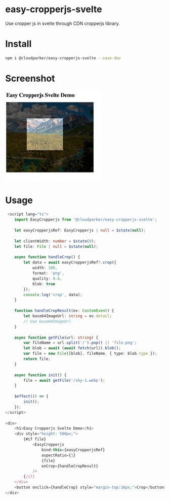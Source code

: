 # easy-cropperjs-svelte
Use cropper js in svelte through CDN cropperjs library.

# Install 
```sh
npm i @cloudparker/easy-cropperjs-svelte --save-dev
```

# Screenshot

<img src="https://raw.githubusercontent.com/paramanandapradhan/easy-cropperjs-svelte/main/static/screenshot.webp" width="300" alt="Picture">

# Usage
```ts
 <script lang="ts">
	import EasyCropperjs from '@cloudparker/easy-cropperjs-svelte';

	let easyCropperjsRef: EasyCropperjs | null = $state(null);

	let clientWidth: number = $state(0);
	let file: File | null = $state(null);

	async function handleCrop() {
		let data = await easyCropperjsRef?.crop({
			width: 300,
			format: 'png',
			quality: 0.6,
			blob: true
		});
		console.log('crop', data);
	}

	function handleCropResult(ev: CustomEvent) {
		let base64ImageUrl: string = ev.detail;
		// Use base64ImageUrl
	}

	async function getFile(url: string) {
		var fileName = url.split('/').pop() || 'file.png';
		let blob = await (await fetch(url)).blob();
		var file = new File([blob], fileName, { type: blob.type });
		return file;
	}

	async function init() {
		file = await getFile('/sky-1.webp');
	}

	$effect(() => {
		init();
	});
</script>

<div>
	<h1>Easy Cropperjs Svelte Demo</h1>
	<div style="height: 500px;">
		{#if file}
			<EasyCropperjs
				bind:this={easyCropperjsRef}
				aspectRatio={1}
				{file}
				onCrop={handleCropResult}
			/>
		{/if}
	</div>
	<button onclick={handleCrop} style="margin-top:16px;">Crop</button>
</div>
 
```
